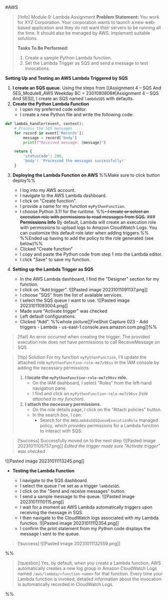 #AWS

> [!info] Module 9: Lambda Assignment
> **Problem Statement:** 
> You work for XYZ Corporation. Your corporation wants to launch a new web-based application and they do not want their servers to be running all the time. It should also be managed by AWS. Implement suitable solutions. 
> 
> **Tasks To Be Performed:** 
> 1. Create a sample Python Lambda function. 
> 2. Set the Lambda Trigger as SQS and send a message to test invocations. 


<!--[[Lambda_aws#Demo 1 – Lambda Function]]-->

**Setting Up and Testing an AWS Lambda Triggered by SQS**
1. **I create an SQS queue.**
   Using the steps from [[Assignment 4 – SQS And SES_Module8_AWS Weekday BC = 2301080808#|Assignment 4 – SQS And SES]], I create an SQS named `lambdaSQS` with defaults.
2. **Create the Python Lambda Function**
    - I open my preferred code editor.
    - I create a new Python file and write the following code:

```python
def lambda_handler(event, context):
    # Process the SQS messages
    for record in event['Records']:
        message = record['body']
        print(f"Received message: {message}")

    return {
        'statusCode': 200,
        'body': 'Processed the messages successfully!'
    }
```


3. **Deploying the Lambda Function on AWS**
   %%Make sure to click button deploy%%
    - I log into my AWS account.
    - I navigate to the AWS Lambda dashboard.
    - I click on "Create function".
    - I provide a name for my function `myPythonFunction`.
    - I choose Python 3.11 for the runtime.
    %%~~- I create or select an execution role with permissions to read messages from SQS.~~ ### **Permissions Info** By default, Lambda will create an execution role with permissions to upload logs to Amazon CloudWatch Logs. You can customize this default role later when adding triggers.%%
    %%Ended up having to add the policy to the role generated (see below)%%
    - Clicked "Create function"
    - I copy and paste the Python code from step 1 into the Lambda editor.
    - I click "Save" to save my function.
      
4. **Setting up the Lambda Trigger as SQS**
    
    - In the AWS Lambda dashboard, I find the "Designer" section for my function.
    - I click on "Add trigger".
      ![[Pasted image 20231011091137.png]]
    - I choose "SQS" from the list of available services.
    - I select the SQS queue I want to use.
      ![[Pasted image 20231011093004.png]]
    - Made sure "Activate trigger" was checked
    - Left default configurations.
    - Clicked "Add".
      %%whole picture[[FireShot Capture 023 - Add triggers - Lambda - us-east-1.console.aws.amazon.com.png]]%%

> [!fail]
> An error occurred when creating the trigger: The provided execution role does not have permissions to call ReceiveMessage on SQS

<!--Much like in [[Assignment 3 – IAM Roles_Module3_AWS Weekday BC = 2301080808|Assignment 3 – IAM Roles]]-->

> [!tip] Solution
> For my function `myPythonFunction`, I'll update the attached role `myPythonFunction-role-me7z96sv` in the IAM console by adding the necessary permissions.
> 
> 1. **I locate the `myPythonFunction-role-me7z96sv` role.**
>     - On the IAM dashboard, I select "Roles" from the left-hand navigation pane.
>     - I find and click on `myPythonFunction-role-me7z96sv` *(role attached to my function)*.
> 2. **I attach the necessary permissions.**
>     - On the role details page, I click on the "Attach policies" button.
>     - In the search box, I can:
>         - Search for the `AWSLambdaSQSQueueExecutionRole` managed policy, which provides permissions for a Lambda function to interact with SQS.

> [!success] Successfully moved on to the next step
> ![[Pasted image 20231011105757.png]]
> *Edited the trigger made sure "Activate trigger" was checked*

![[Pasted image 20231011113245.png]]
- **Testing the Lambda Function**
    
    - I navigate to the SQS dashboard.
    - I select the queue I've set as a trigger `lambdaSQS`.
    - I click on the "Send and receive messages" button.
    - I send a sample message to the queue.
      ![[Pasted image 20231011110115.png]]
    - I wait for a moment as AWS Lambda automatically triggers upon receiving the message in SQS.
    - I then navigate to the CloudWatch logs associated with my Lambda function.
      ![[Pasted image 20231011112354.png]]
    - I confirm the print statement from my Python code displays the message I sent to the queue.

> [!success]
> ![[Pasted image 20231011132559.png]]



%%
> [!question] 
> Yes, by default, when you create a Lambda function, AWS automatically creates a new log group in Amazon CloudWatch Logs named `/aws/lambda/<function-name>` for that function. Every time your Lambda function is invoked, detailed information about the invocation is automatically recorded in CloudWatch Logs.

%%